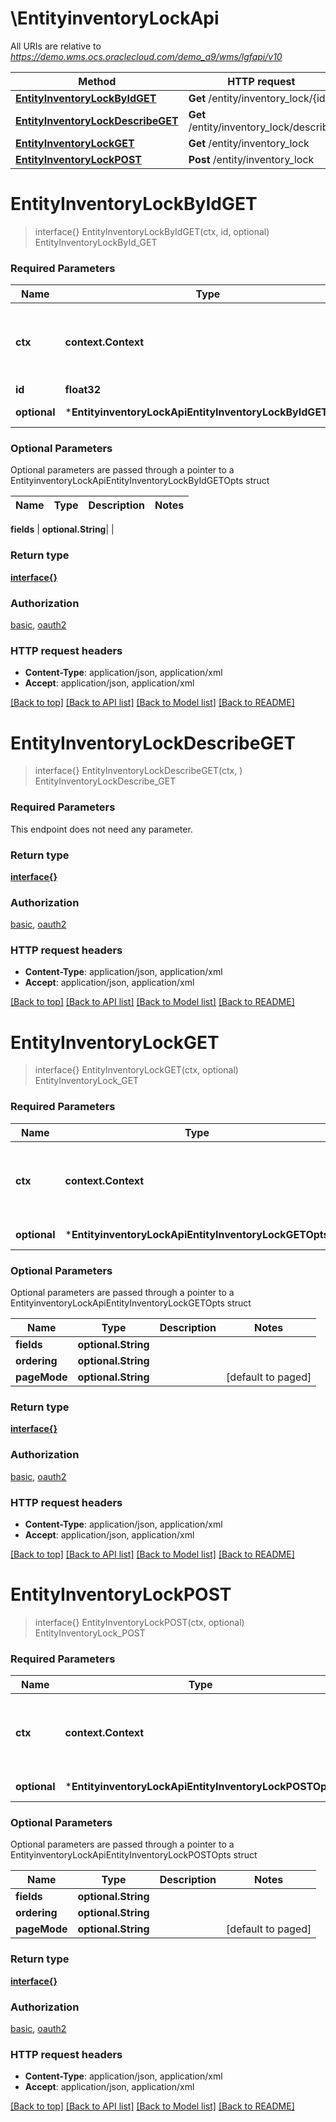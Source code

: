 # \EntityinventoryLockApi

All URIs are relative to *https://demo.wms.ocs.oraclecloud.com/demo_a9/wms/lgfapi/v10*

Method | HTTP request | Description
------------- | ------------- | -------------
[**EntityInventoryLockByIdGET**](EntityinventoryLockApi.md#EntityInventoryLockByIdGET) | **Get** /entity/inventory_lock/{id} | EntityInventoryLockById_GET
[**EntityInventoryLockDescribeGET**](EntityinventoryLockApi.md#EntityInventoryLockDescribeGET) | **Get** /entity/inventory_lock/describe | EntityInventoryLockDescribe_GET
[**EntityInventoryLockGET**](EntityinventoryLockApi.md#EntityInventoryLockGET) | **Get** /entity/inventory_lock | EntityInventoryLock_GET
[**EntityInventoryLockPOST**](EntityinventoryLockApi.md#EntityInventoryLockPOST) | **Post** /entity/inventory_lock | EntityInventoryLock_POST


# **EntityInventoryLockByIdGET**
> interface{} EntityInventoryLockByIdGET(ctx, id, optional)
EntityInventoryLockById_GET



### Required Parameters

Name | Type | Description  | Notes
------------- | ------------- | ------------- | -------------
 **ctx** | **context.Context** | context for authentication, logging, cancellation, deadlines, tracing, etc.
  **id** | **float32**|  | 
 **optional** | ***EntityinventoryLockApiEntityInventoryLockByIdGETOpts** | optional parameters | nil if no parameters

### Optional Parameters
Optional parameters are passed through a pointer to a EntityinventoryLockApiEntityInventoryLockByIdGETOpts struct

Name | Type | Description  | Notes
------------- | ------------- | ------------- | -------------

 **fields** | **optional.String**|  | 

### Return type

[**interface{}**](interface{}.md)

### Authorization

[basic](../README.md#basic), [oauth2](../README.md#oauth2)

### HTTP request headers

 - **Content-Type**: application/json, application/xml
 - **Accept**: application/json, application/xml

[[Back to top]](#) [[Back to API list]](../README.md#documentation-for-api-endpoints) [[Back to Model list]](../README.md#documentation-for-models) [[Back to README]](../README.md)

# **EntityInventoryLockDescribeGET**
> interface{} EntityInventoryLockDescribeGET(ctx, )
EntityInventoryLockDescribe_GET



### Required Parameters
This endpoint does not need any parameter.

### Return type

[**interface{}**](interface{}.md)

### Authorization

[basic](../README.md#basic), [oauth2](../README.md#oauth2)

### HTTP request headers

 - **Content-Type**: application/json, application/xml
 - **Accept**: application/json, application/xml

[[Back to top]](#) [[Back to API list]](../README.md#documentation-for-api-endpoints) [[Back to Model list]](../README.md#documentation-for-models) [[Back to README]](../README.md)

# **EntityInventoryLockGET**
> interface{} EntityInventoryLockGET(ctx, optional)
EntityInventoryLock_GET



### Required Parameters

Name | Type | Description  | Notes
------------- | ------------- | ------------- | -------------
 **ctx** | **context.Context** | context for authentication, logging, cancellation, deadlines, tracing, etc.
 **optional** | ***EntityinventoryLockApiEntityInventoryLockGETOpts** | optional parameters | nil if no parameters

### Optional Parameters
Optional parameters are passed through a pointer to a EntityinventoryLockApiEntityInventoryLockGETOpts struct

Name | Type | Description  | Notes
------------- | ------------- | ------------- | -------------
 **fields** | **optional.String**|  | 
 **ordering** | **optional.String**|  | 
 **pageMode** | **optional.String**|  | [default to paged]

### Return type

[**interface{}**](interface{}.md)

### Authorization

[basic](../README.md#basic), [oauth2](../README.md#oauth2)

### HTTP request headers

 - **Content-Type**: application/json, application/xml
 - **Accept**: application/json, application/xml

[[Back to top]](#) [[Back to API list]](../README.md#documentation-for-api-endpoints) [[Back to Model list]](../README.md#documentation-for-models) [[Back to README]](../README.md)

# **EntityInventoryLockPOST**
> interface{} EntityInventoryLockPOST(ctx, optional)
EntityInventoryLock_POST



### Required Parameters

Name | Type | Description  | Notes
------------- | ------------- | ------------- | -------------
 **ctx** | **context.Context** | context for authentication, logging, cancellation, deadlines, tracing, etc.
 **optional** | ***EntityinventoryLockApiEntityInventoryLockPOSTOpts** | optional parameters | nil if no parameters

### Optional Parameters
Optional parameters are passed through a pointer to a EntityinventoryLockApiEntityInventoryLockPOSTOpts struct

Name | Type | Description  | Notes
------------- | ------------- | ------------- | -------------
 **fields** | **optional.String**|  | 
 **ordering** | **optional.String**|  | 
 **pageMode** | **optional.String**|  | [default to paged]

### Return type

[**interface{}**](interface{}.md)

### Authorization

[basic](../README.md#basic), [oauth2](../README.md#oauth2)

### HTTP request headers

 - **Content-Type**: application/json, application/xml
 - **Accept**: application/json, application/xml

[[Back to top]](#) [[Back to API list]](../README.md#documentation-for-api-endpoints) [[Back to Model list]](../README.md#documentation-for-models) [[Back to README]](../README.md)

